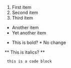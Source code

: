 1. First item
2. Second item
3. Third item

- Another item
- Yet another item

* This is bold? *
No change

** This is italics? **

```
 this is a code block
```
